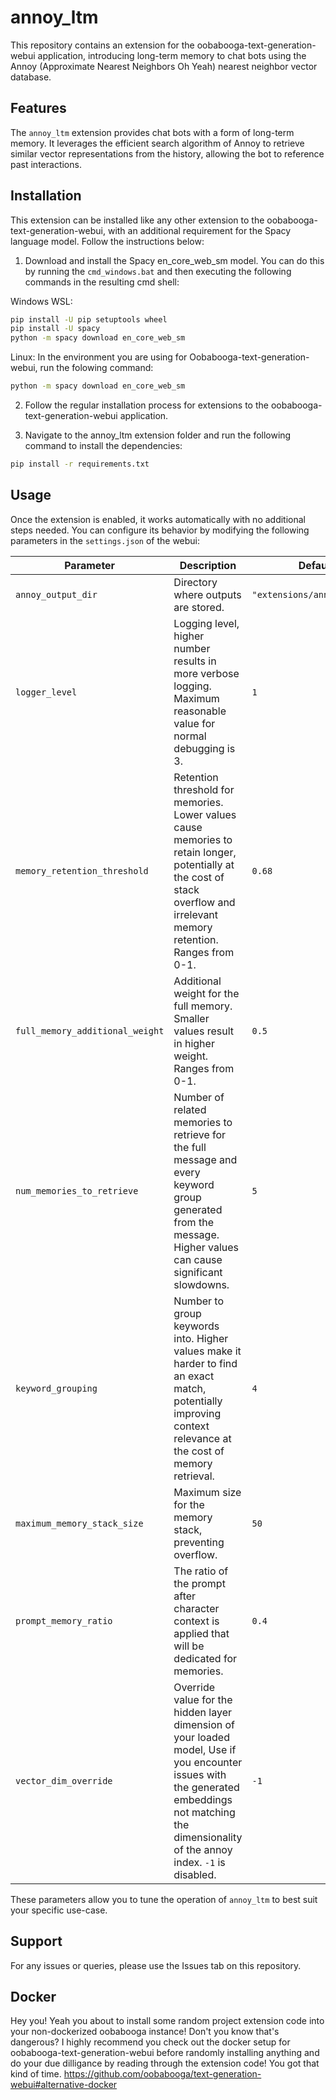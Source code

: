 # annoy_ltm

This repository contains an extension for the oobabooga-text-generation-webui application, introducing long-term memory to chat bots using the Annoy (Approximate Nearest Neighbors Oh Yeah) nearest neighbor vector database.

## Features

The `annoy_ltm` extension provides chat bots with a form of long-term memory. It leverages the efficient search algorithm of Annoy to retrieve similar vector representations from the history, allowing the bot to reference past interactions.

## Installation

This extension can be installed like any other extension to the oobabooga-text-generation-webui, with an additional requirement for the Spacy language model. Follow the instructions below:

1. Download and install the Spacy en_core_web_sm model. You can do this by running the `cmd_windows.bat` and then executing the following commands in the resulting cmd shell:

Windows WSL:

```bash
pip install -U pip setuptools wheel
pip install -U spacy
python -m spacy download en_core_web_sm
```
Linux:
In the environment you are using for Oobabooga-text-generation-webui, run the folowing command:

```bash
python -m spacy download en_core_web_sm
```
2. Follow the regular installation process for extensions to the oobabooga-text-generation-webui application.

3. Navigate to the annoy_ltm extension folder and run the following command to install the dependencies:
```bash
pip install -r requirements.txt
```


## Usage

Once the extension is enabled, it works automatically with no additional steps needed. You can configure its behavior by modifying the following parameters in the `settings.json` of the webui:

| Parameter                   | Description     | Default Value |
| --------------------------- | --------------- | ------------- |
| `annoy_output_dir`          | Directory where outputs are stored. | `"extensions/annoy_ltm/outputs/"` |
| `logger_level`              | Logging level, higher number results in more verbose logging. Maximum reasonable value for normal debugging is 3. | `1` |
| `memory_retention_threshold`| Retention threshold for memories. Lower values cause memories to retain longer, potentially at the cost of stack overflow and irrelevant memory retention. Ranges from 0-1. | `0.68` |
| `full_memory_additional_weight`| Additional weight for the full memory. Smaller values result in higher weight. Ranges from 0-1. | `0.5` |
| `num_memories_to_retrieve`  | Number of related memories to retrieve for the full message and every keyword group generated from the message. Higher values can cause significant slowdowns. | `5` |
| `keyword_grouping`          | Number to group keywords into. Higher values make it harder to find an exact match, potentially improving context relevance at the cost of memory retrieval. | `4` |
| `maximum_memory_stack_size` | Maximum size for the memory stack, preventing overflow. | `50` |
| `prompt_memory_ratio`       | The ratio of the prompt after character context is applied that will be dedicated for memories. | `0.4` |
| `vector_dim_override` | Override value for the hidden layer dimension of your loaded model, Use if you encounter issues with the generated embeddings not matching the dimensionality of the annoy index. `-1` is disabled. | `-1` |

These parameters allow you to tune the operation of `annoy_ltm` to best suit your specific use-case.

## Support

For any issues or queries, please use the Issues tab on this repository.

## Docker
Hey you! Yeah you about to install some random project extension code into your non-dockerized oobabooga instance! Don't you know that's dangerous?  I highly recommend you check out the docker setup for oobabooga-text-generation-webui before randomly installing anything and do your due dilligance by reading through the extension code! You got that kind of time.
https://github.com/oobabooga/text-generation-webui#alternative-docker
